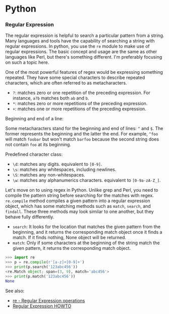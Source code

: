 # Python

### Regular Expression

The regular expression is helpful to search a particular pattern from a string. Many languages and tools have the capability of searching a string with regular expressions. In python, you use the `re` module to make use of regular expressions. The basic concept and usage are the same as other languages like Perl, but there's something different. I'm preferably focusing on such a topic here.

One of the most powerful features of regex would be expressing something repeated. They have some special characters to describe repeated characters, which are often referred to as metacharacters.

- `?`: matches zero or one repetition of the preceding expression. For instance, `a?b` matches both `ab` and `b`.
- `*`: matches zero or more repetitions of the preceding expression.
- `+`: matches one or more repetitions of the preceding expression.

Beginning and end of a line:

Some metacharacters stand for the beginning and end of lines: `^` and `$`. The former represents the beginning and the latter the end. For example, `^foo` will match `foobar` but won't match `barfoo` because the second string does not contain `foo` at its beginning.

Predefined character class:
- `\d`: matches any digits. equivalent to `[0-9]`.
- `\s`: matches any whitespaces, including newlines.
- `\S`: matches any non-whitespaces.
- `\w`: matches any alphanumerics characters. equivalent to `[0-9a-zA-Z_]`.

Let's move on to using regex in Python.  Unlike grep and Perl, you need to compile the pattern string before searching for the matches with regex. `re.compile` method compiles a given pattern into a regular expression object, which has some matching methods such as `match`, `search`, and `findall`. These three methods may look similar to one another, but they behave fully differently.

- `search`: It looks for the location that matches the given pattern from the beginning, and it returns the corresponding match object once it finds a match. If it finds nothing, None object will be returned.
- `match`: Only if some characters at the beginning of the string match the given pattern, it returns the corresponding match object. 

```python
>>> import re
>>> p = re.compile(r'[a-z]+[0-9]+')
>>> print(p.search('123abc456'))
<re.Match object; span=(3, 9), match='abc456'>
>>> print(p.match('123abc456'))
None
```

See also: 
- [re - Regular Expression operations](https://docs.python.org/3/library/re.html)
- [Regular Expression HOWTO](https://docs.python.org/3/howto/regex.html)
